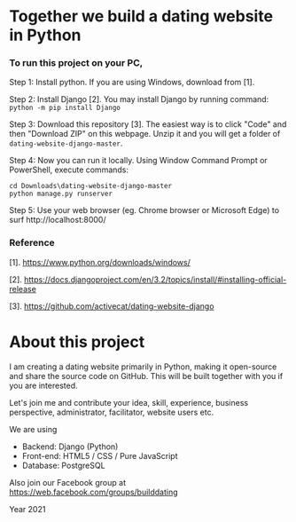 # Together we build a dating website in Python

### To run this project on your PC,

Step 1: Install python. 
If you are using Windows, download from [1].


Step 2: Install Django [2]. 
You may install Django by running command: `python -m pip install Django`

Step 3: Download this repository [3]. The easiest way is to click "Code" and then "Download ZIP" on this webpage.
Unzip it and you will get a folder of `dating-website-django-master`.

Step 4: Now you can run it locally.
Using Window Command Prompt or PowerShell, execute commands:

    cd Downloads\dating-website-django-master
    python manage.py runserver


Step 5: Use your web browser (eg. Chrome browser or Microsoft Edge) to surf http://localhost:8000/    

### Reference

[1]. https://www.python.org/downloads/windows/

[2]. https://docs.djangoproject.com/en/3.2/topics/install/#installing-official-release

[3]. https://github.com/activecat/dating-website-django



# About this project
I am creating a dating website primarily in Python, making it open-source and share the source code on GitHub. This will be built together with you if you are interested.

Let's join me and contribute your idea, skill, experience, business perspective, administrator, facilitator, website users etc.

We are using
- Backend: Django (Python)
- Front-end: HTML5 / CSS / Pure JavaScript
- Database: PostgreSQL

Also join our Facebook group at https://web.facebook.com/groups/builddating

Year 2021